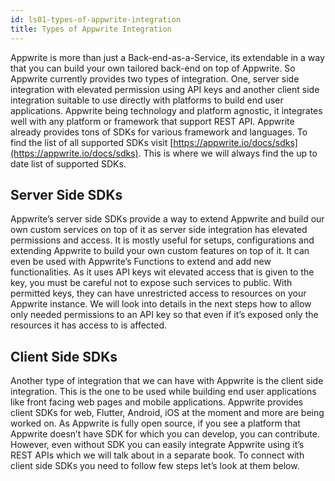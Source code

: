 ```yaml
---
id: ls01-types-of-appwrite-integration
title: Types of Appwrite Integration
---
```


Appwrite is more than just a Back-end-as-a-Service, its extendable in a way that you can build your own tailored back-end on top of Appwrite. So Appwrite currently provides two types of integration. One, server side integration with elevated permission using API keys and another client side integration suitable to use directly with platforms to build end user applications. Appwrite being technology and platform agnostic, it integrates well with any platform or framework that support REST API. Appwrite already provides tons of SDKs for various framework and languages. To find the list of all supported SDKs visit [https://appwrite.io/docs/sdks](https://appwrite.io/docs/sdks). This is where we will always find the up to date list of supported SDKs.

## Server Side SDKs

Appwrite’s server side SDKs provide a way to extend Appwrite and build our own custom services on top of it as server side integration has elevated permissions and access. It is mostly useful for setups, configurations and extending Appwrite to build your own custom features on top of it. It can even be used with Appwrite’s Functions to extend and add new functionalities. As it uses API keys wit elevated access that is given to the key, you must be careful not to expose such services to public. With permitted keys, they can have unrestricted access to resources on your Appwrite instance. We will look into details in the next steps how to allow only needed permissions to an API key so that even if it’s exposed only the resources it has access to is affected.

## Client Side SDKs

Another type of integration that we can have with Appwrite is the client side integration. This is the one to be used while building end user applications like front facing web pages and mobile applications. Appwrite provides client SDKs for web, Flutter, Android, iOS at the moment and more are being worked on. As Appwrite is fully open source, if you see a platform that Appwrite doesn’t have SDK for which you can develop, you can contribute. However, even without SDK you can easily integrate Appwrite using it’s REST APIs which we will talk about in a separate book. To connect with client side SDKs you need to follow few steps let’s look at them below.
